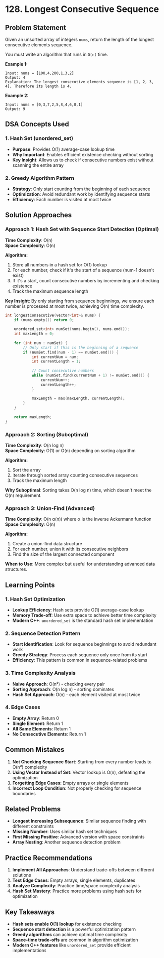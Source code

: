 # 128. Longest Consecutive Sequence

## Problem Statement
Given an unsorted array of integers `nums`, return the length of the longest consecutive elements sequence.

You must write an algorithm that runs in `O(n)` time.

**Example 1:**
```
Input: nums = [100,4,200,1,3,2]
Output: 4
Explanation: The longest consecutive elements sequence is [1, 2, 3, 4]. Therefore its length is 4.
```

**Example 2:**
```
Input: nums = [0,3,7,2,5,8,4,6,0,1]
Output: 9
```

## DSA Concepts Used

### 1. Hash Set (unordered_set)
- **Purpose**: Provides O(1) average-case lookup time
- **Why Important**: Enables efficient existence checking without sorting
- **Key Insight**: Allows us to check if consecutive numbers exist without scanning the entire array

### 2. Greedy Algorithm Pattern
- **Strategy**: Only start counting from the beginning of each sequence
- **Optimization**: Avoid redundant work by identifying sequence starts
- **Efficiency**: Each number is visited at most twice

## Solution Approaches

### Approach 1: Hash Set with Sequence Start Detection (Optimal)
**Time Complexity**: O(n)  
**Space Complexity**: O(n)

**Algorithm:**
1. Store all numbers in a hash set for O(1) lookup
2. For each number, check if it's the start of a sequence (num-1 doesn't exist)
3. If it's a start, count consecutive numbers by incrementing and checking existence
4. Track the maximum sequence length

**Key Insight**: By only starting from sequence beginnings, we ensure each number is processed at most twice, achieving O(n) time complexity.

```cpp
int longestConsecutive(vector<int>& nums) {
    if (nums.empty()) return 0;
    
    unordered_set<int> numSet(nums.begin(), nums.end());
    int maxLength = 0;
    
    for (int num : numSet) {
        // Only start if this is the beginning of a sequence
        if (numSet.find(num - 1) == numSet.end()) {
            int currentNum = num;
            int currentLength = 1;
            
            // Count consecutive numbers
            while (numSet.find(currentNum + 1) != numSet.end()) {
                currentNum++;
                currentLength++;
            }
            
            maxLength = max(maxLength, currentLength);
        }
    }
    
    return maxLength;
}
```

### Approach 2: Sorting (Suboptimal)
**Time Complexity**: O(n log n)  
**Space Complexity**: O(1) or O(n) depending on sorting algorithm

**Algorithm:**
1. Sort the array
2. Iterate through sorted array counting consecutive sequences
3. Track the maximum length

**Why Suboptimal**: Sorting takes O(n log n) time, which doesn't meet the O(n) requirement.

### Approach 3: Union-Find (Advanced)
**Time Complexity**: O(n α(n)) where α is the inverse Ackermann function  
**Space Complexity**: O(n)

**Algorithm:**
1. Create a union-find data structure
2. For each number, union it with its consecutive neighbors
3. Find the size of the largest connected component

**When to Use**: More complex but useful for understanding advanced data structures.

## Learning Points

### 1. Hash Set Optimization
- **Lookup Efficiency**: Hash sets provide O(1) average-case lookup
- **Memory Trade-off**: Use extra space to achieve better time complexity
- **Modern C++**: `unordered_set` is the standard hash set implementation

### 2. Sequence Detection Pattern
- **Start Identification**: Look for sequence beginnings to avoid redundant work
- **Greedy Strategy**: Process each sequence only once from its start
- **Efficiency**: This pattern is common in sequence-related problems

### 3. Time Complexity Analysis
- **Naive Approach**: O(n²) - checking every pair
- **Sorting Approach**: O(n log n) - sorting dominates
- **Hash Set Approach**: O(n) - each element visited at most twice

### 4. Edge Cases
- **Empty Array**: Return 0
- **Single Element**: Return 1
- **All Same Elements**: Return 1
- **No Consecutive Elements**: Return 1

## Common Mistakes

1. **Not Checking Sequence Start**: Starting from every number leads to O(n²) complexity
2. **Using Vector Instead of Set**: Vector lookup is O(n), defeating the optimization
3. **Forgetting Edge Cases**: Empty arrays or single elements
4. **Incorrect Loop Condition**: Not properly checking for sequence boundaries

## Related Problems

- **Longest Increasing Subsequence**: Similar sequence finding with different constraints
- **Missing Number**: Uses similar hash set techniques
- **First Missing Positive**: Advanced version with space constraints
- **Array Nesting**: Another sequence detection problem

## Practice Recommendations

1. **Implement All Approaches**: Understand trade-offs between different solutions
2. **Test Edge Cases**: Empty arrays, single elements, duplicates
3. **Analyze Complexity**: Practice time/space complexity analysis
4. **Hash Set Mastery**: Practice more problems using hash sets for optimization

## Key Takeaways

- **Hash sets enable O(1) lookup** for existence checking
- **Sequence start detection** is a powerful optimization pattern
- **Greedy algorithms** can achieve optimal time complexity
- **Space-time trade-offs** are common in algorithm optimization
- **Modern C++ features** like `unordered_set` provide efficient implementations
